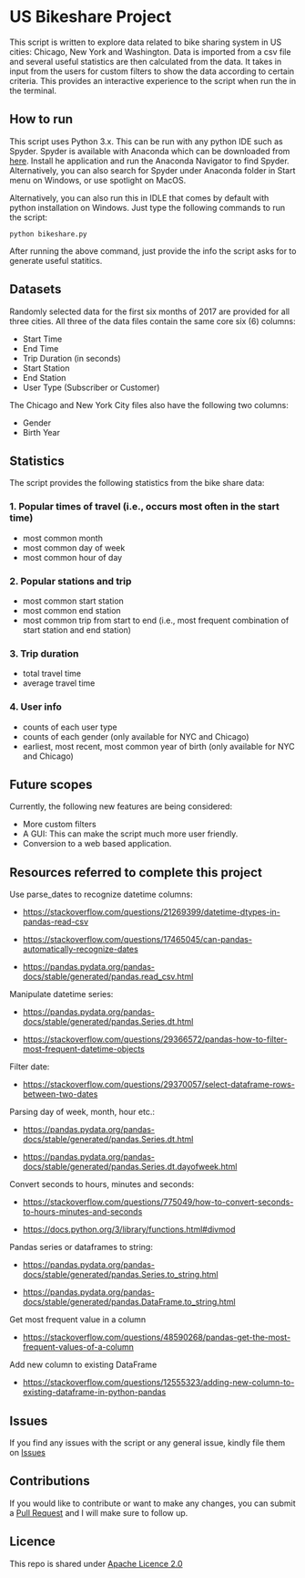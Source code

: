# US Bikeshare Project

This script is written to explore data related to bike sharing system in US cities: Chicago, New York and Washington. Data is imported from a csv file and several useful statistics are then calculated from the data. It takes in input from the users for custom filters to show the data according to certain criteria. This provides an interactive experience to the script when run the in the terminal.

## How to run

This script uses Python 3.x. This can be run with any python IDE such as Spyder. Spyder is available with Anaconda which can be downloaded from [here](https://www.anaconda.com/download/). Install he application and run the Anaconda Navigator to find Spyder. Alternatively, you can also search for Spyder under Anaconda folder in Start menu on Windows, or use spotlight on MacOS.

Alternatively, you can also run this in IDLE that comes by default with python installation on Windows. Just type the following commands to run the script:

`python bikeshare.py`

After running the above command, just provide the info the script asks for to generate useful statitics.

## Datasets

Randomly selected data for the first six months of 2017 are provided for all three cities. All three of the data files contain the same core six (6) columns:

- Start Time
- End Time
- Trip Duration (in seconds)
- Start Station
- End Station
- User Type (Subscriber or Customer)

The Chicago and New York City files also have the following two columns:

- Gender
- Birth Year

## Statistics

The script provides the following statistics from the bike share data:

### 1. Popular times of travel (i.e., occurs most often in the start time)

- most common month
- most common day of week
- most common hour of day

### 2. Popular stations and trip

- most common start station
- most common end station
- most common trip from start to end (i.e., most frequent combination of start station and end station)

### 3. Trip duration

- total travel time
- average travel time

### 4. User info

- counts of each user type
- counts of each gender (only available for NYC and Chicago)
- earliest, most recent, most common year of birth (only available for NYC and Chicago)

## Future scopes

Currently, the following new features are being considered:

- More custom filters
- A GUI: This can make the script much more user friendly.
- Conversion to a web based application.

## Resources referred to complete this project

Use parse_dates to recognize datetime columns:

- <https://stackoverflow.com/questions/21269399/datetime-dtypes-in-pandas-read-csv>

- <https://stackoverflow.com/questions/17465045/can-pandas-automatically-recognize-dates>

- <https://pandas.pydata.org/pandas-docs/stable/generated/pandas.read_csv.html>

Manipulate datetime series:

- <https://pandas.pydata.org/pandas-docs/stable/generated/pandas.Series.dt.html>

- <https://stackoverflow.com/questions/29366572/pandas-how-to-filter-most-frequent-datetime-objects>

Filter date:

- <https://stackoverflow.com/questions/29370057/select-dataframe-rows-between-two-dates>

Parsing day of week, month, hour etc.:

- <https://pandas.pydata.org/pandas-docs/stable/generated/pandas.Series.dt.html>

- <https://pandas.pydata.org/pandas-docs/stable/generated/pandas.Series.dt.dayofweek.html>

Convert seconds to hours, minutes and seconds:

- <https://stackoverflow.com/questions/775049/how-to-convert-seconds-to-hours-minutes-and-seconds>

- <https://docs.python.org/3/library/functions.html#divmod>

Pandas series or dataframes to string:

- <https://pandas.pydata.org/pandas-docs/stable/generated/pandas.Series.to_string.html>

- <https://pandas.pydata.org/pandas-docs/stable/generated/pandas.DataFrame.to_string.html>

Get most frequent value in a column

- <https://stackoverflow.com/questions/48590268/pandas-get-the-most-frequent-values-of-a-column>

Add new column to existing DataFrame

- <https://stackoverflow.com/questions/12555323/adding-new-column-to-existing-dataframe-in-python-pandas>

## Issues

If you find any issues with the script or any general issue, kindly file them on [Issues](https://github.com/agpt8/US-Bikeshare/issues)

## Contributions

If you would like to contribute or want to make any changes, you can submit a [Pull Request](https://github.com/agpt8/US-Bikeshare/pulls) and I will make sure to follow up.

## Licence

This repo is shared under [Apache Licence 2.0](https://choosealicense.com/licenses/apache-2.0/)
